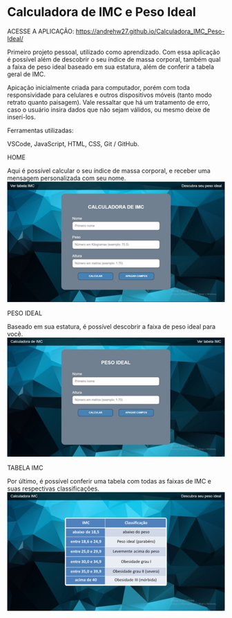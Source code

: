 # Calculadora de IMC e Peso Ideal

ACESSE A APLICAÇÃO: https://andrehw27.github.io/Calculadora_IMC_Peso-Ideal/

Primeiro projeto pessoal, utilizado como aprendizado. Com essa aplicação é possível além de descobrir o seu índice de massa corporal, também qual a faixa de peso ideal baseado em sua estatura, além de conferir a tabela geral de IMC.

Apicação inicialmente criada para computador, porém com toda responsividade para celulares e outros dispositivos móveis (tanto modo retrato quanto paisagem). Vale ressaltar que há um tratamento de erro, caso o usuário insira dados que não sejam válidos, ou mesmo deixe de inserí-los.

Ferramentas utilizadas:

VSCode,
JavaScript,
HTML,
CSS,
Git / GitHub.


HOME

Aqui é possível calcular o seu índice de massa corporal, e receber uma mensagem personalizada com seu nome.
![](assets/images/home.JPG)

PESO IDEAL

Baseado em sua estatura, é possível descobrir a faixa de peso ideal para você.
![](assets/images/findWeight.JPG)

TABELA IMC

Por último, é possível conferir uma tabela com todas as faixas de IMC e suas respectivas classificações.
![](assets/images/tableImc.JPG)
